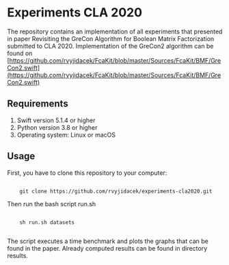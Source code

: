 # Experiments CLA 2020

The repository contains an implementation of all experiments that presented in paper Revisiting the GreCon Algorithm for Boolean Matrix Factorization submitted to CLA 2020. Implementation of the GreCon2 algorithm can be found on [https://github.com/rvyjidacek/FcaKit/blob/master/Sources/FcaKit/BMF/GreCon2.swift](https://github.com/rvyjidacek/FcaKit/blob/master/Sources/FcaKit/BMF/GreCon2.swift)

## Requirements

1. Swift version 5.1.4 or higher
2. Python version 3.8 or higher
3. Operating system: Linux or macOS

## Usage

First, you have to clone this repository to your computer:

```

    git clone https://github.com/rvyjidacek/experiments-cla2020.git

```

Then run the bash script run.sh


```

    sh run.sh datasets
    
```
The script executes a time benchmark and plots the graphs that can be found in the paper. Already computed results can be found in directory results.
